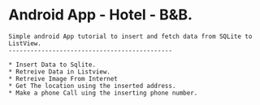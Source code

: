# Android App - Hotel - B&B.

    Simple android App tutorial to insert and fetch data from SQLite to ListView.
    ---------------------------------------------
    
    * Insert Data to Sqlite.
    * Retreive Data in Listview.
    * Retreive Image From Internet
    * Get The location using the inserted address.
    * Make a phone Call uing the inserting phone number.
